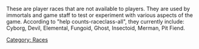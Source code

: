 These are player races that are not available to players. They are used
by immortals and game staff to test or experiment with various aspects
of the game. According to "help counts-raceclass-all", they currently
include: Cyborg, Devil, Elemental, Fungoid, Ghost, Insectoid, Merman,
Pit Fiend.

[Category: Races](Category:_Races "wikilink")
